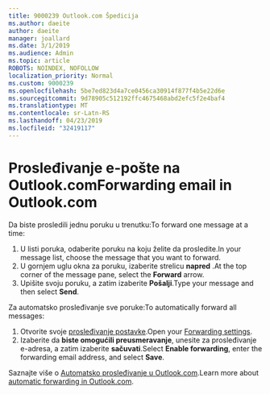 ```yaml
---
title: 9000239 Outlook.com Špedicija
ms.author: daeite
author: daeite
manager: joallard
ms.date: 3/1/2019
ms.audience: Admin
ms.topic: article
ROBOTS: NOINDEX, NOFOLLOW
localization_priority: Normal
ms.custom: 9000239
ms.openlocfilehash: 5be7ed823d4a7ce0456ca30914f877f4b5e22d6e
ms.sourcegitcommit: 9d78905c512192ffc4675468abd2efc5f2e4baf4
ms.translationtype: MT
ms.contentlocale: sr-Latn-RS
ms.lasthandoff: 04/23/2019
ms.locfileid: "32419117"
---
```

# <a name="forwarding-email-in-outlookcom"></a><span data-ttu-id="c71ed-102">Prosleđivanje e-pošte na Outlook.com</span><span class="sxs-lookup"><span data-stu-id="c71ed-102">Forwarding email in Outlook.com</span></span>

<span data-ttu-id="c71ed-103">Da biste prosledili jednu poruku u trenutku:</span><span class="sxs-lookup"><span data-stu-id="c71ed-103">To forward one message at a time:</span></span>

1. <span data-ttu-id="c71ed-104">U listi poruka, odaberite poruku na koju želite da prosledite.</span><span class="sxs-lookup"><span data-stu-id="c71ed-104">In your message list, choose the message that you want to forward.</span></span>
2. <span data-ttu-id="c71ed-105">U gornjem uglu okna za poruku, izaberite strelicu **napred** .</span><span class="sxs-lookup"><span data-stu-id="c71ed-105">At the top corner of the message pane, select the **Forward** arrow.</span></span>
3. <span data-ttu-id="c71ed-106">Upišite svoju poruku, a zatim izaberite **Pošalji**.</span><span class="sxs-lookup"><span data-stu-id="c71ed-106">Type your message and then select **Send**.</span></span>

<span data-ttu-id="c71ed-107">Za automatsko prosleđivanje sve poruke:</span><span class="sxs-lookup"><span data-stu-id="c71ed-107">To automatically forward all messages:</span></span>

1. <span data-ttu-id="c71ed-108">Otvorite svoje [prosleđivanje postavke](https://outlook.live.com/mail/options/mail/forwarding/forwardingOption).</span><span class="sxs-lookup"><span data-stu-id="c71ed-108">Open your [Forwarding settings](https://outlook.live.com/mail/options/mail/forwarding/forwardingOption).</span></span>
2. <span data-ttu-id="c71ed-109">Izaberite da **biste omogućili preusmeravanje**, unesite za prosleđivanje e-adresa, a zatim izaberite **sačuvati**.</span><span class="sxs-lookup"><span data-stu-id="c71ed-109">Select **Enable forwarding**, enter the forwarding email address, and select **Save**.</span></span>

<span data-ttu-id="c71ed-110">Saznajte više o [Automatsko prosleđivanje u Outlook.com](https://support.office.com/article/6246987c-6c8f-4144-b255-14fc07007dad).</span><span class="sxs-lookup"><span data-stu-id="c71ed-110">Learn more about [automatic forwarding in Outlook.com](https://support.office.com/article/6246987c-6c8f-4144-b255-14fc07007dad).</span></span>